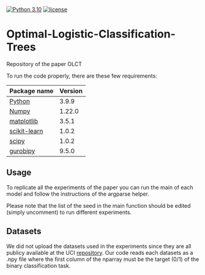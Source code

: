 [![Python 3.10](https://img.shields.io/badge/python-3.10-blue.svg)](https://www.python.org/downloads/release/python-3106/)
[![license](https://img.shields.io/badge/license-apache_2.0-orange.svg)](https://opensource.org/licenses/Apache-2.0)


# Optimal-Logistic-Classification-Trees
Repository of the paper OLCT

To run the code properly, there are these few requirements:

Package name | Version
------------ | -------------
[Python](https://www.python.org/) | 3.9.9
[Numpy](http://www.numpy.org/) | 1.22.0
[matplotlib](https://matplotlib.org/) | 3.5.1 
[scikit-learn](https://scikit-learn.org/stable/) | 1.0.2
[scipy](https://scipy.org/) | 1.0.2
[gurobipy](https://www.gurobi.com/) | 9.5.0


## Usage

To replicate all the experiments of the paper you can run the main of each model and follow the instructions of the argparse helper.

Please note that the list of the seed in the main function should be edited (simply uncomment) to run different experiments.

## Datasets

We did not upload the datasets used in the experiments since they are all publicy available at the UCI [repository](https://archive.ics.uci.edu/datasets).
Our code reads each datasets as a .npy file where the first column of the nparray must be the target (0/1) of the binary classification task.

